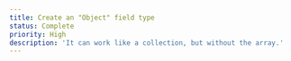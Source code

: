 ```yaml
---
title: Create an "Object" field type
status: Complete
priority: High
description: 'It can work like a collection, but without the array.'
---
```

